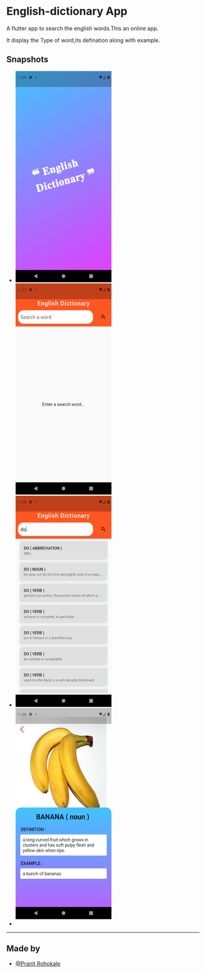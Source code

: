 
# English-dictionary App

A flutter app to search the english words.This an online app.

It display the Type of word,its defination along with example.

## Snapshots
<ul>
  <li>
      <img src="https://github.com/PranitRohokale/Mini-Projects/blob/main/English-Dictionary/assets/onboarding.png"  width="250" height="550" /> &nbsp;  &nbsp;&nbsp;  &nbsp;&nbsp;  &nbsp;&nbsp;  &nbsp;
    <img src="https://github.com/PranitRohokale/Mini-Projects/blob/main/English-Dictionary/assets/searchpage.png"  width="250" height="550" /> &nbsp; &nbsp; &nbsp;  &nbsp;&nbsp;  &nbsp;&nbsp;  &nbsp;
  </li >
  <li>
      <img src="https://github.com/PranitRohokale/Mini-Projects/blob/main/English-Dictionary/assets/searchlist.png"  width="250" height="550" /> &nbsp;  &nbsp;&nbsp;  &nbsp;&nbsp;  &nbsp;&nbsp;  &nbsp;
    <img src="https://github.com/PranitRohokale/Mini-Projects/blob/main/English-Dictionary/assets/detail.png"  width="250" height="550" /> &nbsp; &nbsp; &nbsp;  &nbsp;&nbsp;  &nbsp;&nbsp;  &nbsp;
  </li >
  <li>
      
  </li >
 </ul>

<hr>

## Made by

- [@Pranit Rohokale](https://github.com/PranitRohokale)

  

